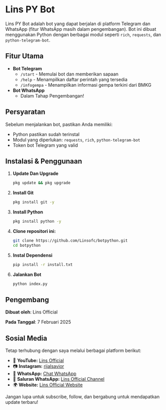 # Lins PY Bot

Lins PY Bot adalah bot yang dapat berjalan di platform Telegram dan WhatsApp (fitur WhatsApp masih dalam pengembangan). Bot ini dibuat menggunakan Python dengan berbagai modul seperti `rich`, `requests`, dan `python-telegram-bot`.

## Fitur Utama
- **Bot Telegram**
  - `/start` - Memulai bot dan memberikan sapaan
  - `/help` - Menampilkan daftar perintah yang tersedia
  - `/infogempa` - Menampilkan informasi gempa terkini dari BMKG
- **Bot WhatsApp**
  - Dalam Tahap Pengembangan!

## Persyaratan
Sebelum menjalankan bot, pastikan Anda memiliki:
- Python pastikan sudah terinstal
- Modul yang diperlukan: `requests`, `rich`, `python-telegram-bot`
- Token bot Telegram yang valid

## Instalasi & Penggunaan
1. **Update Dan Upgrade**
   ```bash
   pkg update && pkg upgrade

2. **Install Git**
   ```bash
   pkg install git -y

3. **Install Python**
   ```bash
   pkg install python -y

4. **Clone repositori ini:**
   ```bash
   git clone https://github.com/Linsofc/botpython.git
   cd botpython

5. **Instal Dependensi**
   ```bash
   pip install -r install.txt

6. **Jalankan Bot**
   ```bash
   python index.py

## Pengembang
  **Dibuat oleh**: Lins Official
  
  **Pada Tanggal**: 7 Februari 2025

## Sosial Media

Tetap terhubung dengan saya melalui berbagai platform berikut:

- 🎥 **YouTube:** [Lins Official](https://youtube.com/@LinsOfficiall)
- 📷 **Instagram:** [rijalsavior](https://instagram.com/rijalsavior)
- 💬 **WhatsApp:** [Chat WhatsApp](https://wa.me/6285190090045)
- 📢 **Saluran WhatsApp:** [Lins Official Channel](https://whatsapp.com/channel/0029VaeQHirJ93waiykxjF2L)
- 🌍 **Website:** [Lins Official Website](https://linsofc.github.io)

Jangan lupa untuk subscribe, follow, dan bergabung untuk mendapatkan update terbaru!
